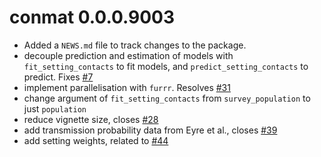 # conmat 0.0.0.9003

* Added a `NEWS.md` file to track changes to the package.
* decouple prediction and estimation of models with `fit_setting_contacts` to 
  fit models, and `predict_setting_contacts` to predict. Fixes [#7](https://github.com/njtierney/conmat/issues/7)
* implement parallelisation with `furrr`. Resolves [#31](https://github.com/njtierney/conmat/issues/31)
* change argument of `fit_setting_contacts` from `survey_population` to just `population`
* reduce vignette size, closes [#28](https://github.com/njtierney/conmat/issues/28)
* add transmission probability data from Eyre et al., closes [#39](https://github.com/njtierney/conmat/issues/39)
* add setting weights, related to [#44](https://github.com/njtierney/conmat/issues/44)